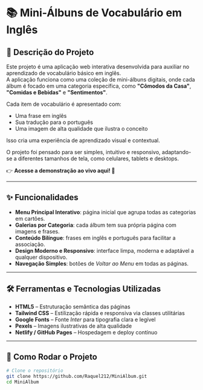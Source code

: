 # 📚 Mini-Álbuns de Vocabulário em Inglês

## 📖 Descrição do Projeto
Este projeto é uma aplicação web interativa desenvolvida para auxiliar no aprendizado de vocabulário básico em inglês.  
A aplicação funciona como uma coleção de mini-álbuns digitais, onde cada álbum é focado em uma categoria específica, como **"Cômodos da Casa"**, **"Comidas e Bebidas"** e **"Sentimentos"**.

Cada item de vocabulário é apresentado com:
- Uma frase em inglês
- Sua tradução para o português
- Uma imagem de alta qualidade que ilustra o conceito  

Isso cria uma experiência de aprendizado visual e contextual.  

O projeto foi pensado para ser simples, intuitivo e responsivo, adaptando-se a diferentes tamanhos de tela, como celulares, tablets e desktops.  

👉 **Acesse a demonstração ao vivo aqui! 🚀**  


---

## ✨ Funcionalidades
- **Menu Principal Interativo**: página inicial que agrupa todas as categorias em cartões.  
- **Galerias por Categoria**: cada álbum tem sua própria página com imagens e frases.  
- **Conteúdo Bilíngue**: frases em inglês e português para facilitar a associação.  
- **Design Moderno e Responsivo**: interface limpa, moderna e adaptável a qualquer dispositivo.  
- **Navegação Simples**: botões de *Voltar ao Menu* em todas as páginas.  

---

## 🛠️ Ferramentas e Tecnologias Utilizadas
- **HTML5** – Estruturação semântica das páginas  
- **Tailwind CSS** – Estilização rápida e responsiva via classes utilitárias  
- **Google Fonts** – Fonte *Inter* para tipografia clara e legível  
- **Pexels** – Imagens ilustrativas de alta qualidade  
- **Netlify / GitHub Pages** – Hospedagem e deploy contínuo  

---

## 🚀 Como Rodar o Projeto  

```bash
# Clone o repositório
git clone https://github.com/Raquel212/MiniAlbum.git
cd MiniAlbum
